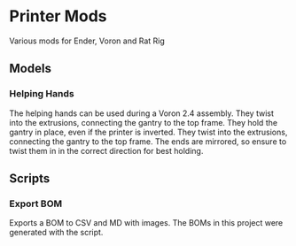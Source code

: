 # Printer Mods
Various mods for Ender, Voron and Rat Rig

## Models

### Helping Hands
The helping hands can be used during a Voron 2.4 assembly. They twist into the extrusions, connecting the gantry to the top frame. They hold the gantry in place, even if the printer is inverted. They twist into the extrusions, connecting the gantry to the top frame. The ends are mirrored, so ensure to twist them in in the correct direction for best holding.

## Scripts

### Export BOM
Exports a BOM to CSV and MD with images. The BOMs in this project were generated with the script.
